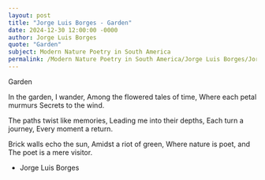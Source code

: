 ```yaml
---
layout: post
title: "Jorge Luis Borges - Garden"
date: 2024-12-30 12:00:00 -0000
author: Jorge Luis Borges
quote: "Garden"
subject: Modern Nature Poetry in South America
permalink: /Modern Nature Poetry in South America/Jorge Luis Borges/Jorge Luis Borges - Garden
---
```


Garden

In the garden, I wander,
Among the flowered tales of time,
Where each petal murmurs
Secrets to the wind.

The paths twist like memories,
Leading me into their depths,
Each turn a journey,
Every moment a return.

Brick walls echo the sun,
Amidst a riot of green,
Where nature is poet, and
The poet is a mere visitor.


- Jorge Luis Borges

